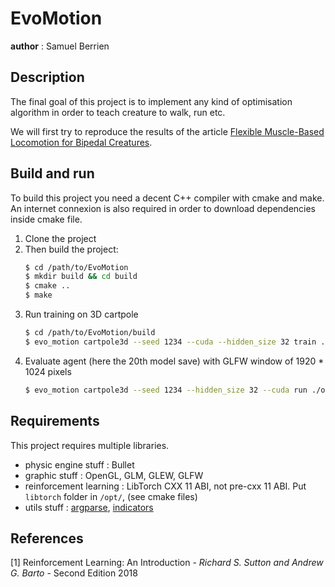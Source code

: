 # EvoMotion
__author__ : Samuel Berrien

## Description
The final goal of this project is to implement any kind of optimisation algorithm in order to teach creature to walk, run etc.

We will first try to reproduce the results of the article [Flexible Muscle-Based Locomotion for Bipedal Creatures](https://www.goatstream.com/research/papers/SA2013/SA2013.pdf).

## Build and run

To build this project you need a decent C++ compiler with cmake and make.
An internet connexion is also required in order to download dependencies inside cmake file.

1. Clone the project
2. Then build the project:
    ```bash
    $ cd /path/to/EvoMotion
    $ mkdir build && cd build
    $ cmake ..
    $ make
    ```
3. Run training on 3D cartpole
    ```bash
   $ cd /path/to/EvoMotion/build
   $ evo_motion cartpole3d --seed 1234 --cuda --hidden_size 32 train ./out/cartpole3d_a2c --episodes 1024 --nb_saves 1024 --learning_rate 1e-3
   ```
4. Evaluate agent (here the 20th model save) with GLFW window of 1920 * 1024 pixels
   ```bash
   $ evo_motion cartpole3d --seed 1234 --hidden_size 32 --cuda run ./out/cartpole3d_a2c/save_20 -w 1920 -h 1024
   ```

## Requirements
This project requires multiple libraries.
* physic engine stuff : Bullet
* graphic stuff : OpenGL, GLM, GLEW, GLFW
* reinforcement learning : LibTorch CXX 11 ABI, not pre-cxx 11 ABI. Put `libtorch` folder in `/opt/`, (see cmake files)
* utils stuff : [argparse](https://github.com/p-ranav/argparse), [indicators](https://github.com/p-ranav/indicators)

## References

[1] Reinforcement Learning: An Introduction - *Richard S. Sutton and Andrew G. Barto* - Second Edition 2018
